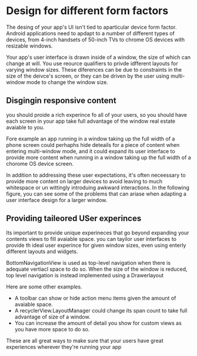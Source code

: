 # Design for different form factors

The desing of your app's UI isn't tied to aparticular device form factor. Android applications need to apdapt to a number of different types of devices, from 4-inch handsets of 50-inch TVs to chrome OS devices with resizable windows. 

Your app's user interface is drawn inside of a window, the size of which can change at will. You use reource qualifiers to privde idfferent layouts for varying window sizes. These diferences can be due to constraints in the size of the deivce's screen, or they can be driven by the user using multi-window mode to change the window size. 

## Disgingin responsive content
you should proide a rich experince fo all of your users, so you should have each screen in your app take full advantage of the window real estate avaiable to you. 

Fore example an app running in a window taking up the full width of a phone screen could perhaphs hide deteails for a piece of content when entering multi-window mode, and it could expand its user interface to provide more content when running in a window taking up the full width of a chorome OS device screen. 

In addition to addressing these user expectations, it's often neceessary to provide more content on larger devices to avoid leaving to much whitespace or un wittingly introduing awkward interactions. In the following figure, you can see some of the problems that can ariase when adapting a user interface design for a larger window. 


## Providing taileored USer experinces

Its important to provide unique experineces that go beyond expanding your contents views to fill avaiable space. you can tayilor user interfaces to provide th ideal user experince for given window sizes, even using enterly different layouts and widgets. 

BottomNavigationView is used as top-level navigation when there is adequate vertiacl space to do so. When the size of the window is reduced, top level navigation is instead implemented using a Drawerlayout

Here are some other examples.

- A toolbar can show or hide action menu items given the amount of avaiable space. 
- A recyclerView.LayoutManager could change its span count to take full advantage of size of a window. 
- You can increase the amount of detail you show for custom views as you have more space to do so. 

These are all great ways to make sure that your users have great experiences wherever they're running your app

